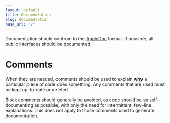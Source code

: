 ```yaml
---
layout: default
title: Documentation
slug: documentation
base_url: "/"
---
```


Documentation should confrom to the [AppleDoc](https://github.com/tomaz/appledoc) format. If possible, all public interfaces should be documented.

# Comments

When they are needed, comments should be used to explain **why** a particular piece of code does something. Any comments that are used must be kept up-to-date or deleted.

Block comments should generally be avoided, as code should be as self-documenting as possible, with only the need for intermittent, few-line explanations. This does not apply to those comments used to generate documentation.